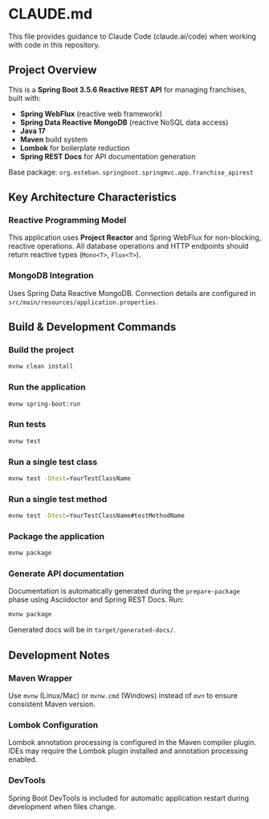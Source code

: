# CLAUDE.md

This file provides guidance to Claude Code (claude.ai/code) when working with code in this repository.

## Project Overview

This is a **Spring Boot 3.5.6 Reactive REST API** for managing franchises, built with:
- **Spring WebFlux** (reactive web framework)
- **Spring Data Reactive MongoDB** (reactive NoSQL data access)
- **Java 17**
- **Maven** build system
- **Lombok** for boilerplate reduction
- **Spring REST Docs** for API documentation generation

Base package: `org.esteban.springboot.springmvc.app.franchise_apirest`

## Key Architecture Characteristics

### Reactive Programming Model
This application uses **Project Reactor** and Spring WebFlux for non-blocking, reactive operations. All database operations and HTTP endpoints should return reactive types (`Mono<T>`, `Flux<T>`).

### MongoDB Integration
Uses Spring Data Reactive MongoDB. Connection details are configured in `src/main/resources/application.properties`.

## Build & Development Commands

### Build the project
```bash
mvnw clean install
```

### Run the application
```bash
mvnw spring-boot:run
```

### Run tests
```bash
mvnw test
```

### Run a single test class
```bash
mvnw test -Dtest=YourTestClassName
```

### Run a single test method
```bash
mvnw test -Dtest=YourTestClassName#testMethodName
```

### Package the application
```bash
mvnw package
```

### Generate API documentation
Documentation is automatically generated during the `prepare-package` phase using Asciidoctor and Spring REST Docs. Run:
```bash
mvnw package
```
Generated docs will be in `target/generated-docs/`.

## Development Notes

### Maven Wrapper
Use `mvnw` (Linux/Mac) or `mvnw.cmd` (Windows) instead of `mvn` to ensure consistent Maven version.

### Lombok Configuration
Lombok annotation processing is configured in the Maven compiler plugin. IDEs may require the Lombok plugin installed and annotation processing enabled.

### DevTools
Spring Boot DevTools is included for automatic application restart during development when files change.